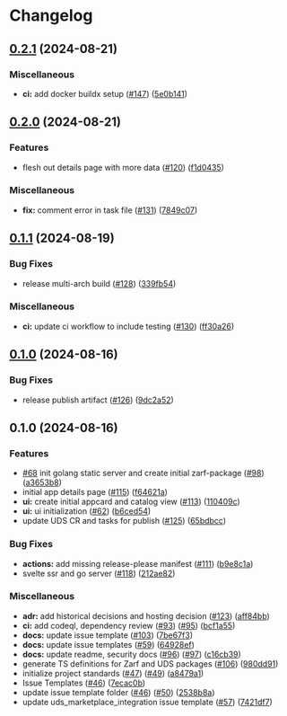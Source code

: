 # Changelog

## [0.2.1](https://github.com/defenseunicorns/uds-marketplace/compare/v0.2.0...v0.2.1) (2024-08-21)


### Miscellaneous

* **ci:** add docker buildx setup ([#147](https://github.com/defenseunicorns/uds-marketplace/issues/147)) ([5e0b141](https://github.com/defenseunicorns/uds-marketplace/commit/5e0b141c7373b3b4b3083affe35a04a669054c2c))

## [0.2.0](https://github.com/defenseunicorns/uds-marketplace/compare/v0.1.1...v0.2.0) (2024-08-21)


### Features

* flesh out details page with more data ([#120](https://github.com/defenseunicorns/uds-marketplace/issues/120)) ([f1d0435](https://github.com/defenseunicorns/uds-marketplace/commit/f1d0435e0b391f04d5de45c31a40a0efcf71cf42))


### Miscellaneous

* **fix:** comment error in task file ([#131](https://github.com/defenseunicorns/uds-marketplace/issues/131)) ([7849c07](https://github.com/defenseunicorns/uds-marketplace/commit/7849c07b9fbbfea1d4f2dc791b11e1bfa7c5f6d0))

## [0.1.1](https://github.com/defenseunicorns/uds-marketplace/compare/v0.1.0...v0.1.1) (2024-08-19)


### Bug Fixes

* release multi-arch build ([#128](https://github.com/defenseunicorns/uds-marketplace/issues/128)) ([339fb54](https://github.com/defenseunicorns/uds-marketplace/commit/339fb544f893708c9241f77f66e37dd273697be7))


### Miscellaneous

* **ci:** update ci workflow to include testing ([#130](https://github.com/defenseunicorns/uds-marketplace/issues/130)) ([ff30a26](https://github.com/defenseunicorns/uds-marketplace/commit/ff30a2672052435089d0cdea6a1950a21b76abe8))

## [0.1.0](https://github.com/defenseunicorns/uds-marketplace/compare/v0.1.0...v0.1.0) (2024-08-16)


### Bug Fixes

* release publish artifact ([#126](https://github.com/defenseunicorns/uds-marketplace/issues/126)) ([9dc2a52](https://github.com/defenseunicorns/uds-marketplace/commit/9dc2a52eb2b80a993580c4f8b044dd21cd019372))

## 0.1.0 (2024-08-16)


### Features

* [#68](https://github.com/defenseunicorns/uds-marketplace/issues/68) init golang static server and create initial zarf-package ([#98](https://github.com/defenseunicorns/uds-marketplace/issues/98)) ([a3653b8](https://github.com/defenseunicorns/uds-marketplace/commit/a3653b8b21eb385499f8ed2a6ecd5dc47cc6dc63))
* initial app details page ([#115](https://github.com/defenseunicorns/uds-marketplace/issues/115)) ([f64621a](https://github.com/defenseunicorns/uds-marketplace/commit/f64621af3b052b1e9bc18eb9cf9557b91548ea94))
* **ui:** create initial appcard and catalog view ([#113](https://github.com/defenseunicorns/uds-marketplace/issues/113)) ([110409c](https://github.com/defenseunicorns/uds-marketplace/commit/110409c70b08c1479c1204492c3997f620196c98))
* **ui:** ui initialization ([#62](https://github.com/defenseunicorns/uds-marketplace/issues/62)) ([b6ced54](https://github.com/defenseunicorns/uds-marketplace/commit/b6ced54bf8be5847348dff14573d50a729acade0))
* update UDS CR and tasks for publish ([#125](https://github.com/defenseunicorns/uds-marketplace/issues/125)) ([65bdbcc](https://github.com/defenseunicorns/uds-marketplace/commit/65bdbcc4920fd3e0c2cb8821dd20cff5d187bbaf))


### Bug Fixes

* **actions:** add missing release-please manifest ([#111](https://github.com/defenseunicorns/uds-marketplace/issues/111)) ([b9e8c1a](https://github.com/defenseunicorns/uds-marketplace/commit/b9e8c1a418024db4eea07fe703746cf0118a89f6))
* svelte ssr and go server ([#118](https://github.com/defenseunicorns/uds-marketplace/issues/118)) ([212ae82](https://github.com/defenseunicorns/uds-marketplace/commit/212ae82a54de04746888fe0261b1be79a41f9916))


### Miscellaneous

* **adr:** add historical decisions and hosting decision ([#123](https://github.com/defenseunicorns/uds-marketplace/issues/123)) ([aff84bb](https://github.com/defenseunicorns/uds-marketplace/commit/aff84bb7e690a40c90c020ec47c292b76248d722))
* **ci:** add codeql, dependency review ([#93](https://github.com/defenseunicorns/uds-marketplace/issues/93)) ([#95](https://github.com/defenseunicorns/uds-marketplace/issues/95)) ([bcf1a55](https://github.com/defenseunicorns/uds-marketplace/commit/bcf1a55741e05b062a5b9e1432d7238611de433d))
* **docs:** update issue template ([#103](https://github.com/defenseunicorns/uds-marketplace/issues/103)) ([7be67f3](https://github.com/defenseunicorns/uds-marketplace/commit/7be67f307d236b9073c202889abe348081f97928))
* **docs:** update issue templates ([#59](https://github.com/defenseunicorns/uds-marketplace/issues/59)) ([64928ef](https://github.com/defenseunicorns/uds-marketplace/commit/64928ef3a4a31848690f673a5034747c73eaeb14))
* **docs:** update readme, security docs ([#96](https://github.com/defenseunicorns/uds-marketplace/issues/96)) ([#97](https://github.com/defenseunicorns/uds-marketplace/issues/97)) ([c16cb39](https://github.com/defenseunicorns/uds-marketplace/commit/c16cb3917beab4bec8dbcb0dda83a17376398042))
* generate TS definitions for Zarf and UDS packages ([#106](https://github.com/defenseunicorns/uds-marketplace/issues/106)) ([980dd91](https://github.com/defenseunicorns/uds-marketplace/commit/980dd91b1901975210d197f6879afdb79bef92f7))
* initialize project standards ([#47](https://github.com/defenseunicorns/uds-marketplace/issues/47)) ([#49](https://github.com/defenseunicorns/uds-marketplace/issues/49)) ([a8479a1](https://github.com/defenseunicorns/uds-marketplace/commit/a8479a156d04cb2ac5362138479f1756057ee0f0))
* Issue Templates ([#46](https://github.com/defenseunicorns/uds-marketplace/issues/46)) ([7ecac0b](https://github.com/defenseunicorns/uds-marketplace/commit/7ecac0b7068f61078e2968cb1f888a16f706b037))
* update issue template folder ([#46](https://github.com/defenseunicorns/uds-marketplace/issues/46)) ([#50](https://github.com/defenseunicorns/uds-marketplace/issues/50)) ([2538b8a](https://github.com/defenseunicorns/uds-marketplace/commit/2538b8af9a60acb59eec2bf9bee203cea2e32143))
* update uds_marketplace_integration issue template ([#57](https://github.com/defenseunicorns/uds-marketplace/issues/57)) ([7421df7](https://github.com/defenseunicorns/uds-marketplace/commit/7421df73ad4a11ef19aa6a2610c96183df772bf4))
